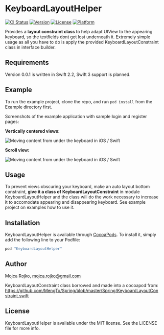 # KeyboardLayoutHelper

[![CI Status](http://img.shields.io/travis/xtrinch/KeyboardLayoutHelper.svg?style=flat)](https://travis-ci.org/xtrinch/KeyboardLayoutHelper)
[![Version](https://img.shields.io/cocoapods/v/KeyboardLayoutHelper.svg?style=flat)](http://cocoapods.org/pods/KeyboardLayoutHelper)
[![License](https://img.shields.io/cocoapods/l/KeyboardLayoutHelper.svg?style=flat)](http://cocoapods.org/pods/KeyboardLayoutHelper)
[![Platform](https://img.shields.io/cocoapods/p/KeyboardLayoutHelper.svg?style=flat)](http://cocoapods.org/pods/KeyboardLayoutHelper)

Provides a **layout constraint class** to help adapt UIView to the appearing keyboard, so the textfields dont get lost underneath it. Extremely simple usage as all you have to do is apply the provided KeyboardLayoutConstraint class in interface builder.

## Requirements

Version 0.0.1 is written in Swift 2.2, Swift 3 support is planned.

## Example

To run the example project, clone the repo, and run `pod install` from the Example directory first.

Screenshots of the example application with sample login and register pages:

**Vertically centered views:**

<img src='https://raw.githubusercontent.com/xTrinch/KeyboardLayoutHelper/master/Graphics/login.gif' alt='Moving content from under the keyboard in iOS / Swift'>

**Scroll view:**

<img src='https://raw.githubusercontent.com/xTrinch/KeyboardLayoutHelper/master/Graphics/register.gif' alt='Moving content from under the keyboard in iOS / Swift'>

## Usage

To prevent views obscuring your keyboard, make an auto layout bottom constraint, **give it a class of KeyboardLayoutConstraint** in module KeyboardLayoutHelper and the class will do the work necessary to increase it to accomodate appearing and disappearing keyboard. See example project on examples how to use it.

## Installation

KeyboardLayoutHelper is available through [CocoaPods](http://cocoapods.org). To install
it, simply add the following line to your Podfile:

```ruby
pod "KeyboardLayoutHelper"
```

## Author

Mojca Rojko, mojca.rojko@gmail.com

KeyboardLayoutConstraint class borrowed and made into a cocoapod from: https://github.com/MengTo/Spring/blob/master/Spring/KeyboardLayoutConstraint.swift

## License

KeyboardLayoutHelper is available under the MIT license. See the LICENSE file for more info.
